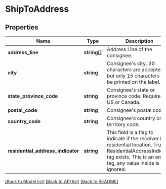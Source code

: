 # ShipToAddress

## Properties
Name | Type | Description | Notes
------------ | ------------- | ------------- | -------------
**address_line** | **string[]** | Address Line of the consignee. | 
**city** | **string** | Consignee&#x27;s city. 30 characters are accepted, but only 15 characters will be printed on the label. | 
**state_province_code** | **string** | Consignee&#x27;s state or province code. Required for US or Canada. | [optional] 
**postal_code** | **string** | Consignee&#x27;s postal code. | [optional] 
**country_code** | **string** | Consignee&#x27;s country or territory code. | 
**residential_address_indicator** | **string** | This field is a flag to indicate if the receiver is a residential location.  True if ResidentialAddressIndicator tag exists.  This is an empty tag, any value inside is ignored. | [optional] 

[[Back to Model list]](../../README.md#documentation-for-models) [[Back to API list]](../../README.md#documentation-for-api-endpoints) [[Back to README]](../../README.md)

